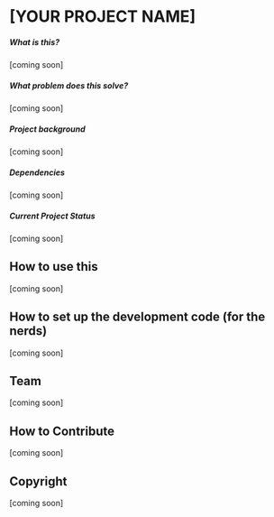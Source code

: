 [YOUR PROJECT NAME]
=================

##### What is this?
[coming soon]

##### What problem does this solve?
[coming soon]

##### Project background
[coming soon]

##### Dependencies
[coming soon]

##### Current Project Status
[coming soon]


## How to use this
[coming soon]

## How to set up the development code (for the nerds)
[coming soon]

## Team
[coming soon]

## How to Contribute
[coming soon]

## Copyright
[coming soon]
